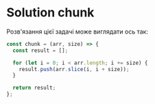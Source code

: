 # Solution chunk

Розв'язання цієї задачі може виглядати ось так:

```js
const chunk = (arr, size) => {
  const result = [];

  for (let i = 0; i < arr.length; i += size) {
    result.push(arr.slice(i, i + size));
  }

  return result;
};
```
